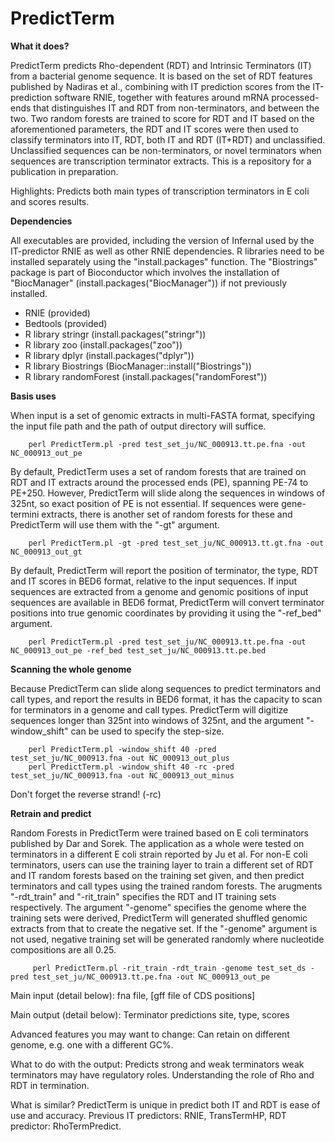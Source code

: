 # PredictTerm

**What it does?**

PredictTerm predicts Rho-dependent (RDT) and Intrinsic Terminators (IT) from a bacterial genome sequence. It is based on the set of RDT features published by Nadiras et al., combining with IT prediction scores from the IT-prediction software RNIE, together with features around mRNA processed-ends that distinguishes IT and RDT from non-terminators, and between the two. Two random forests are trained to score for RDT and IT based on the aforementioned parameters, the RDT and IT scores were then used to classify terminators into IT, RDT, both IT and RDT (IT+RDT) and unclassified. Unclassified sequences can be non-terminators, or novel terminators when sequences are transcription terminator extracts. This is a repository for a publication in preparation.

Highlights: Predicts both main types of transcription terminators in E coli and scores results.

**Dependencies**

All executables are provided, including the version of Infernal used by the IT-predictor RNIE as well as other RNIE dependencies. R libraries need to be installed separately using the "install.packages" function. The "Biostrings" package is part of Bioconductor which involves the installation of "BiocManager" (install.packages("BiocManager")) if not previously installed.

- RNIE (provided)
- Bedtools (provided)
- R library stringr (install.packages("stringr"))
- R library zoo (install.packages("zoo"))
- R library dplyr (install.packages("dplyr"))
- R library Biostrings (BiocManager::install("Biostrings"))
- R library randomForest (install.packages("randomForest"))

**Basis uses**

When input is a set of genomic extracts in multi-FASTA format, specifying the input file path and the path of output directory will suffice.

        perl PredictTerm.pl -pred test_set_ju/NC_000913.tt.pe.fna -out NC_000913_out_pe

By default, PredictTerm uses a set of random forests that are trained on RDT and IT extracts around the processed ends (PE), spanning PE-74 to PE+250. However, PredictTerm will slide along the sequences in windows of 325nt, so exact position of PE is not essential. If sequences were gene-termini extracts, there is another set of random forests for these and PredictTerm will use them with the "-gt" argument.

        perl PredictTerm.pl -gt -pred test_set_ju/NC_000913.tt.gt.fna -out NC_000913_out_gt

By default, PredictTerm will report the position of terminator, the type, RDT and IT scores in BED6 format, relative to the input sequences. If input sequences are extracted from a genome and genomic positions of input sequences are available in BED6 format, PredictTerm will convert terminator positions into true genomic coordinates by providing it using the "-ref_bed" argument. 

        perl PredictTerm.pl -pred test_set_ju/NC_000913.tt.pe.fna -out NC_000913_out_pe -ref_bed test_set_ju/NC_000913.tt.pe.bed

**Scanning the whole genome**

Because PredictTerm can slide along sequences to predict terminators and call types, and report the results in BED6 format, it has the capacity to scan for terminators in a genome and call types. PredictTerm will digitize sequences longer than 325nt into windows of 325nt, and the argument "-window_shift" can be used to specify the step-size.

        perl PredictTerm.pl -window_shift 40 -pred test_set_ju/NC_000913.fna -out NC_000913_out_plus
        perl PredictTerm.pl -window_shift 40 -rc -pred test_set_ju/NC_000913.fna -out NC_000913_out_minus

Don't forget the reverse strand! (-rc)

**Retrain and predict**

Random Forests in PredictTerm were trained based on E coli terminators published by Dar and Sorek. The application as a whole were tested on terminators in a different E coli strain reported by Ju et al. For non-E coli terminators, users can use the training layer to train a different set of RDT and IT random forests based on the training set given, and then predict terminators and call types using the trained random forests. The arugments "-rdt_train" and "-rit_train" specifies the RDT and IT training sets respectively. The argument "-genome" specifies the genome where the training sets were derived, PredictTerm will generated shuffled genomic extracts from that to create the negative set. If the "-genome" argument is not used, negative training set will be generated randomly where nucleotide compositions are all 0.25.

         perl PredictTerm.pl -rit_train -rdt_train -genome test_set_ds -pred test_set_ju/NC_000913.tt.pe.fna -out NC_000913_out_pe

Main input (detail below): fna file, [gff file of CDS positions]

Main output (detail below): Terminator predictions site, type, scores 

Advanced features you may want to change: Can retain on different genome, e.g. one with a different GC%.

What to do with the output: Predicts strong and weak terminators weak terminators may have regulatory roles. Understanding the role of Rho and RDT in termination.

What is similar? PredictTerm is unique in predict both IT and RDT is ease of use and accuracy.  Previous IT predictors: RNIE, TransTermHP, RDT predictor: RhoTermPredict.
